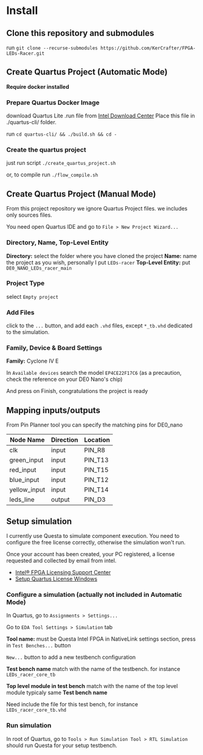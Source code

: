 # Install

## Clone this repository and submodules

run `git clone --recurse-submodules https://github.com/KerCrafter/FPGA-LEDs-Racer.git`

## Create Quartus Project (Automatic Mode)

**Require docker installed**

### Prepare Quartus Docker Image

download Quartus Lite .run file from [Intel Download Center](https://www.intel.com/content/www/us/en/software-kit/849769/intel-quartus-prime-lite-edition-design-software-version-24-1-for-linux.html)
Place this file in ./quartus-cli/ folder.

run `cd quartus-cli/ && ./build.sh && cd -`

### Create the quartus project

just run script `./create_quartus_project.sh`

or, to compile run `./flow_compile.sh`

## Create Quartus Project (Manual Mode)

From this project repository we ignore Quartus Project files. we includes only sources files.

You need open Quartus IDE and go to `File > New Project Wizard...` 

### Directory, Name, Top-Level Entity

**Directory:** select the folder where you have cloned the project
**Name:** name the project as you wish, personally I put `LEDs-racer`
**Top-Level Entity:** put `DE0_NANO_LEDs_racer_main`

### Project Type

select `Empty project`

### Add Files

click to the `...` button, and add each `.vhd` files, except `*_tb.vhd` dedicated to the simulation.

### Family, Device & Board Settings

**Family:** Cyclone IV E

In `Available devices` search the model `EP4CE22F17C6` (as a precaution, check the reference on your DE0 Nano's chip)


And press on Finish, congratulations the project is ready

## Mapping inputs/outputs

From Pin Planner tool you can specify the matching pins for DE0_nano

| Node Name | Direction | Location |
| - | - | - |
| clk | input | PIN_R8 |
| green_input | input | PIN_T13 |
| red_input | input | PIN_T15 |
| blue_input | input | PIN_T12 |
| yellow_input | input | PIN_T14 |
| leds_line | output | PIN_D3 |

## Setup simulation

I currently use Questa to simulate component execution. You need to configure the free license correctly, otherwise the simulation won't run.

Once your account has been created, your PC registered, a license requested and collected by email from intel.
- [Intel® FPGA Licensing Support Center](https://www.intel.com/content/www/us/en/support/programmable/licensing/support-center.html)
- [Setup Quartus License Windows](https://www.terasic.com.tw/wiki/Setup_Quartus_License_Windows)

### Configure a simulation (actually not included in Automatic Mode)

In Quartus, go to `Assignments > Settings...`

Go to `EDA Tool Settings > Simulation` tab

**Tool name:** must be Questa Intel FPGA
in NativeLink settings section, press in `Test Benches...` button

`New...` button to add a new testbench configuration

**Test bench name** match with the name of the testbench. for instance `LEDs_racer_core_tb`

**Top level module in test bench** match with the name of the top level module typicaly same **Test bench name**

Need include the file for this test bench, for instance `LEDs_racer_core_tb.vhd`

### Run simulation

In root of Quartus, go to `Tools > Run Simulation Tool > RTL Simulation` should run Questa for your setup testbench.
